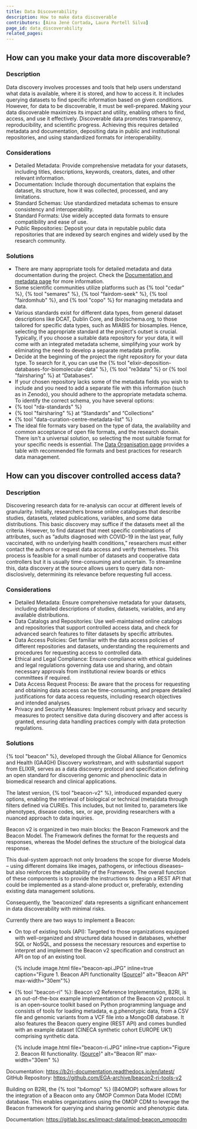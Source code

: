 ```yaml
---
title: Data Discoverability
description: How to make data discoverable
contributors: [Aina Jené Cortada, Laura Portell Silva]
page_id: data_discoverability
related_pages: 
---
```


## How can you make your data more discoverable?
 
### Description

Data discovery involves processes and tools that help users understand what data is available, where it is stored, and how to access it. It includes querying datasets to find specific information based on given conditions. However, for data to be discoverable, it must be well-prepared. Making your data discoverable maximizes its impact and utility, enabling others to find, access, and use it effectively. Discoverable data promotes transparency, reproducibility, and scientific progress. Achieving this requires detailed metadata and documentation, depositing data in public and institutional repositories, and using standardized formats for interoperability.

### Considerations

* Detailed Metadata: Provide comprehensive metadata for your datasets, including titles, descriptions, keywords, creators, dates, and other relevant information.
* Documentation: Include thorough documentation that explains the dataset, its structure, how it was collected, processed, and any limitations.
* Standard Schemas: Use standardized metadata schemas to ensure consistency and interoperability.
* Standard Formats: Use widely accepted data formats to ensure compatibility and ease of use.
* Public Repositories: Deposit your data in reputable public data repositories that are indexed by search engines and widely used by the research community.

### Solutions

* There are many appropriate tools for detailed metadata and data documentation during the project. Check the [Documentation and metadata page](metadata_management) for more information.
* Some scientific communities utilize platforms such as {% tool "cedar" %}, {% tool "semares" %}, {% tool "fairdom-seek" %}, {% tool "fairdomhub" %}, and {% tool "copo" %} for managing metadata and data.
* Various standards exist for different data types, from general dataset descriptions like DCAT, Dublin Core, and (bio)schema.org, to those tailored for specific data types, such as MIABIS for biosamples. Hence, selecting the appropriate standard at the project's outset is crucial. Typically, if you choose a suitable data repository for your data, it will come with an integrated metadata scheme, simplifying your work by eliminating the need to develop a separate metadata profile.
 * Decide at the beginning of the project the right repository for your data type. To search for it, you can use the {% tool "elixir-deposition-databases-for-biomolecular-data" %}, {% tool "re3data" %} or {% tool "fairsharing" %} at “Databases”.
 * If your chosen repository lacks some of the metadata fields you wish to include and you need to add a separate file with this information (such as in Zenodo), you should adhere to the appropriate metadata schema. To identify the correct schema, you have several options:
  * {% tool "rda-standards" %}
  * {% tool "fairsharing" %} at “Standards” and “Collections”
  * {% tool "data-curation-centre-metadata-list" %}
* The ideal file formats vary based on the type of data, the availability and common acceptance of open file formats, and the research domain. There isn't a universal solution, so selecting the most suitable format for your specific needs is essential. The [Data Organisation page](data_organisation) provides a table with recommended file formats and best practices for research data management.

## How can you discover controlled access data?
 
### Description

Discovering research data for re-analysis can occur at different levels of granularity. Initially, researchers browse online catalogues that describe studies, datasets, related publications, variables, and some data distributions. This basic discovery may suffice if the datasets meet all the criteria. However, to find dataset that meet specific combinations of attributes, such as “adults diagnosed with COVID-19 in the last year, fully vaccinated, with no underlying health conditions,” researchers must either contact the authors or request data access and verify themselves. This process is feasible for a small number of datasets and cooperative data controllers but it is usually time-consuming and uncertain. To streamline this, data discovery at the source allows users to query data non-disclosively, determining its relevance before requesting full access.

### Considerations

* Detailed Metadata: Ensure comprehensive metadata for your datasets, including detailed descriptions of studies, datasets, variables, and any available distributions.
* Data Catalogs and Repositories: Use well-maintained online catalogs and repositories that support controlled access data, and check for advanced search features to filter datasets by specific attributes.
* Data Access Policies: Get familiar with the data access policies of different repositories and datasets, understanding the requirements and procedures for requesting access to controlled data.
* Ethical and Legal Compliance: Ensure compliance with ethical guidelines and legal regulations governing data use and sharing, and obtain necessary approvals from institutional review boards or ethics committees if required.
* Data Access Request Process: Be aware that the process for requesting and obtaining data access can be time-consuming, and prepare detailed justifications for data access requests, including research objectives and intended analyses.
* Privacy and Security Measures: Implement robust privacy and security measures to protect sensitive data during discovery and after access is granted, ensuring data handling practices comply with data protection regulations.

### Solutions

{% tool "beacon" %}, developed through the Global Alliance for Genomics and Health (GA4GH) Discovery workstream, and with substantial support from ELIXIR, serves as a data discovery protocol and specification defining an open standard for discovering genomic and phenoclinic data in biomedical research and clinical applications.

The latest version, {% tool "beacon-v2" %}, introduced expanded query options, enabling the retrieval of biological or technical (meta)data through filters defined via CURIEs. This includes, but not limited to, parameters like phenotypes, disease codes, sex, or age, providing researchers with a nuanced approach to data inquiries.

Beacon v2 is organized in two main blocks: the Beacon Framework and the Beacon Model. 
The Framework defines the format for the requests and responses, whereas the Model defines the structure of the biological data response.

This dual-system approach not only broadens the scope for diverse Models – using different domains like images, pathogens, or infectious diseases– but also reinforces the adaptability of the Framework. The overall function of these components is to provide the instructions to design a REST API that could be implemented as a stand-alone product or, preferably, extending existing data management solutions. 

Consequently, the 'beaconized' data represents a significant enhancement in data discoverability with minimal risks. 

Currently there are two ways to implement a Beacon:

* On top of existing tools (API): Targeted to those organizations equipped with well-organized and structured data housed in databases, whether SQL or NoSQL, and possess the necessary resources and expertise to interpret and implement the Beacon v2 specification and construct an API on top of an existing tool.

  {% include image.html file="beacon-api.JPG" inline=true caption="Figure 1. Beacon API functionality ([Source](https://docs.genomebeacons.org/implementations-options/))" alt="Beacon API" max-width="30em"%}

* {% tool "beacon-ri" %}: Beacon v2 Reference Implementation, B2RI, is an out-of-the-box example implementation of the Beacon v2 protocol. It is an open-source toolkit based on Python programming language and consists of tools for loading metadata, e.g.phenotypic data, from a CSV file and genomic variants from a VCF file into a MongoDB database. It also features the Beacon query engine (REST API) and comes bundled with an example dataset (CINECA synthetic cohort EUROPE UK1) comprising synthetic data.

  {% include image.html file="beacon-ri.JPG" inline=true caption="Figure 2. Beacon RI functionality. ([Source](https://docs.genomebeacons.org/implementations-options/))" alt="Beacon RI" max-width="30em" %}

Documentation: https://b2ri-documentation.readthedocs.io/en/latest/ 
GitHub Repository: https://github.com/EGA-archive/beacon2-ri-tools-v2 

Building on B2RI, the {% tool "b4omop" %} (B4OMOP) software allows for the integration of a Beacon onto any OMOP Common Data Model (CDM) database. This enables organizations using the OMOP CDM to leverage the Beacon framework for querying and sharing genomic and phenotypic data.

Documentation: https://gitlab.bsc.es/impact-data/impd-beacon_omopcdm

